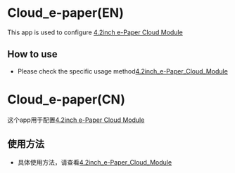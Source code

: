 # Cloud_e-paper(EN)
This app is used to configure [4.2inch e-Paper Cloud Module](https://www.waveshare.net/shop/4.2inch-e-Paper-Cloud-Module.htm)
## How to use
- Please check the specific usage method[4.2inch_e-Paper_Cloud_Module](https://www.waveshare.com/wiki/4.2inch_e-Paper_Cloud_Module)

# Cloud_e-paper(CN)
这个app用于配置[4.2inch e-Paper Cloud Module](https://www.waveshare.net/shop/4.2inch-e-Paper-Cloud-Module.htm)
## 使用方法
- 具体使用方法，请查看[4.2inch_e-Paper_Cloud_Module](https://www.waveshare.net/wiki/4.2inch_e-Paper_Cloud_Module)
